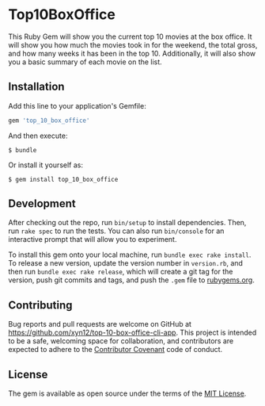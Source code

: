 # Top10BoxOffice

This Ruby Gem will show you the current top 10 movies at the box office. It will show you how much the movies took in for the weekend, the total gross, and how many weeks it has been in the top 10. Additionally, it will also show you a basic summary of each movie on the list.

## Installation

Add this line to your application's Gemfile:

```ruby
gem 'top_10_box_office'
```

And then execute:

    $ bundle

Or install it yourself as:

    $ gem install top_10_box_office

## Development

After checking out the repo, run `bin/setup` to install dependencies. Then, run `rake spec` to run the tests. You can also run `bin/console` for an interactive prompt that will allow you to experiment.

To install this gem onto your local machine, run `bundle exec rake install`. To release a new version, update the version number in `version.rb`, and then run `bundle exec rake release`, which will create a git tag for the version, push git commits and tags, and push the `.gem` file to [rubygems.org](https://rubygems.org).

## Contributing

Bug reports and pull requests are welcome on GitHub at https://github.com/xyn12/top-10-box-office-cli-app. This project is intended to be a safe, welcoming space for collaboration, and contributors are expected to adhere to the [Contributor Covenant](http://contributor-covenant.org) code of conduct.


## License

The gem is available as open source under the terms of the [MIT License](http://opensource.org/licenses/MIT).

